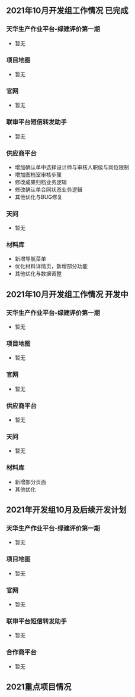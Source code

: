 ## 2021年10月开发组工作情况 已完成

### 天华生产作业平台-绿建评价第一期

- 暂无

### 项目地图

- 暂无

### 官网

- 暂无

### 联审平台短信转发助手

- 暂无

### 供应商平台

- 增加确认单中选择设计师与审核人职级与岗位限制
- 增加图档室审核步骤
- 修改成果归档业务逻辑
- 修改确认单合同状态业务逻辑
- 其他优化与BUG修复

### 天问

- 暂无

### 材料库

- 新增导航菜单
- 优化材料详情页，新增部分功能
- 其他优化与数据调整

## 2021年10月开发组工作情况 开发中

### 天华生产作业平台-绿建评价第一期

- 暂无

### 项目地图

- 暂无

### 官网

- 暂无

### 供应商平台

- 暂无

### 天问

- 暂无

### 材料库

- 新增部分页面
- 其他优化

## 2021年开发组10月及后续开发计划

### 天华生产作业平台-绿建评价第一期

- 暂无

### 项目地图

- 暂无

### 官网

- 暂无

### 联审平台短信转发助手

- 暂无

### 合作商平台

- 暂无

## 2021重点项目情况
